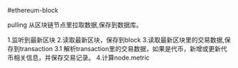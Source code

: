 #ethereum-block


pulling
从区块链节点里拉取数据,保存到数据库。

1.监听到最新区块
2.读取最新区块，保存到block
3.读取最新区块里的交易数据,保存到transaction
3.1 解析transaction里的交易数据，如果是代币，新增或更新代币相关信息，并保存交易记录。
4.计算node.metric